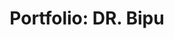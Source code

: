 ---
# Page Visualization Section
show_about_section: true
show_personal_section: true
show_education_section: true
show_certifications_section: true
show_project_section: true
show_publications_section: true
show_video_section: true


layout: "base_layout.njk"
title: "Portfolio: DR. Bipu"

# About Section Data
about_section:
    name_prefix: "DR."
    first_name: "Wasikul Amin"
    last_name: "Bipu"
    address: "Dhaka, Bangladesh"
    mobile: "(+88) 01521-439342"
    email: "wasikulaminbipu@gmail.com"
    about: "I am a registered veterinarian from Bangladesh. I am also trained in Data analysis and
            visualization with R and also a flutter (Cross platform app engine) developer."
# Education Section Data
education_section: 
    institutional_educations: [
        {
            "degree_name": "Doctor of Veterinary Medicine(DVM)",
            "duration_or_passingyear":"April,2015-April,2020",
            "institution_or_board":"Bangabandhu Sheikh Mujibur Rahman Agricultural University, Gazipur, Bangladesh",
            "subject_or_group":"Veterinary Medicine and Animal Science",
            "result_type":"CGPA",
            "point":"3.23",
        },
        {
            "degree_name": "Higher-Secondary School Certificate (HSC)",
            "duration_or_passingyear":"2014",
            "institution_or_board":"Dhaka Board",
            "subject_or_group":"Science",
            "result_type":"GPA",
            "point":"5.00",
        },
        {
            "degree_name": "Secondary School Certificate (SSC)",
            "duration_or_passingyear":"2012",
            "institution_or_board":"Dhaka Board",
            "subject_or_group":"Science",
            "result_type":"GPA",
            "point":"5.00",
        }
        
    ]
certifications_section:
    certificates_details: [
        {
            "course_title": "Statistical Analysis with R for Public Health Specialization",
            "course_type": "Specialization",
            "issuer": "Coursera",
            "institute_name":"Imperial College London",
            "issue_date":"June, 2023",
            "exp_date":"",
            "certificate_url":"https://www.coursera.org/account/accomplishments/specialization/certificate/F28MHV8QF22B",
        },
        {
            "course_title": "
Understanding Clinical Research: Behind the Statistics (with Honors)",
            "course_type": "Single Course",
            "issuer": "Coursera",
            "institute_name":"University of Cape Town",
            "issue_date":"July, 2023",
            "exp_date":"",
            "certificate_url":"https://www.coursera.org/account/accomplishments/certificate/DAFVPS79CZJU",
        },
        {
            "course_title": "
Writing in the Sciences (with Honors)",
            "course_type": "Single Course",
            "issuer": "Coursera",
            "institute_name":"Stanford University",
            "issue_date":"September, 2023",
            "exp_date":"",
            "certificate_url":"https://www.coursera.org/account/accomplishments/certificate/E9HEKG7FCS68",
        },
        {
            "course_title": "Introduction to Systematic Review and Meta-Analysis",
            "course_type": "Single Course",
            "issuer": "Coursera",
            "institute_name":"Johns Hopkins University",
            "issue_date":"September, 2023",
            "exp_date":"",
            "certificate_url":"https://www.coursera.org/account/accomplishments/certificate/S9U79FWMLULQ",
        },
        
    ]

skills:
    - skill_name: "Office & Productivity Tools"
      list:
        - icon_link: "word.svg"
          title: "MS Word"
        - icon_link: "excel.svg"
          title: "MS Excel"
        - icon_link: "powerpoint.svg"
          title: "MS PowerPoint"
        - icon_link: "planner.svg"
          title: "MS Planner"       
        - icon_link: "latex.svg"
          title: "Latex"
        - icon_link: "rmd.svg"
          title: "R Markdown"
        - icon_link: "quarto.svg"
          title: "Quarto"
        - icon_link: "gforms.svg"
          title: "Google Forms A"

    - skill_name: Programming Languages & Tools
      list:
        - icon_link: "html5.svg"
          title: "HTML 5"
        - icon_link: "css3.svg"
          title: "CSS 3"
        - icon_link: "javascript.svg"
          title: "JavaScript"       
        - icon_link: "typescript.svg"
          title: "TypeScript"
        - icon_link: "eleventy.svg"
          title: "Eleventy"
        - icon_link: "dart.svg"
          title: "Dart"  
        - icon_link: "flutter.svg"
          title: "Flutter"
        - icon_link: "github.svg"
          title: "Github"

    - skill_name: "Data Analysis Tools"
      list:
        - icon_link: "rprog.svg"
          title: "R Program"
        - icon_link: "tidyverse.png"
          title: "Tidyverse"
        - icon_link: "flexdashboard.png"
          title: "Flex-Dashboard"       
        - icon_link: "shiny.webp"
          title: "Shiny"

projects:
    - type: "Data Visualization"
      list: 
        - title: ""
          details: ""
          link: ""
# Social Links
social_links:
    facebook: "http://fb.com/wasikulaminbipu"
    linkedin: "http://www.linkedin.com/in/wasikulaminbipu"
    twitter: "http://twitter.com/wasikulaminbip1"
    whatsapp: ""
    github: "http://github.com/wasikulaminbipu"
    orcid: "https://orcid.org/0009-0001-4141-9954"

#Personal Details Data
birth_date: "1/1/2015"


---